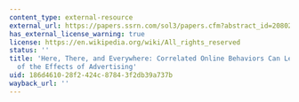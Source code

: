 ```yaml
---
content_type: external-resource
external_url: https://papers.ssrn.com/sol3/papers.cfm?abstract_id=2080235
has_external_license_warning: true
license: https://en.wikipedia.org/wiki/All_rights_reserved
status: ''
title: 'Here, There, and Everywhere: Correlated Online Behaviors Can Lead to Overestimates
  of the Effects of Advertising'
uid: 186d4610-28f2-424c-8784-3f2db39a737b
wayback_url: ''
---
```

